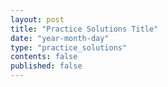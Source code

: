 ```yaml
---
layout: post
title: "Practice Solutions Title"
date: "year-month-day"
type: "practice_solutions"
contents: false
published: false
---
```


<!---  add your title for practice solutions (maybe "Midterm 2 Solutions") and set the published to 'true' when you want students to see it or if you want to see it in your local server, all dates are numeral, so the only valid date is something like 2021-03-11 for March 11, 2021, keep the double quotes. other than that, the file is .md, so use markdown syntax and latex to write, no html, but you can if you want. --->
